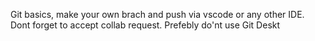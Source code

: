 Git basics, make your own brach and push via vscode or any other IDE.
Dont forget to accept collab request.
Prefebly do'nt use Git Deskt
